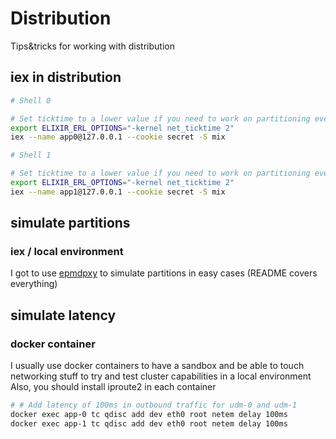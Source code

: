 # Distribution

Tips&tricks for working with distribution

## iex in distribution

``` bash
# Shell 0

# Set ticktime to a lower value if you need to work on partitioning events etc
export ELIXIR_ERL_OPTIONS="-kernel net_ticktime 2"
iex --name app0@127.0.0.1 --cookie secret -S mix
```


``` bash
# Shell 1

# Set ticktime to a lower value if you need to work on partitioning events etc
export ELIXIR_ERL_OPTIONS="-kernel net_ticktime 2"
iex --name app1@127.0.0.1 --cookie secret -S mix
```

## simulate partitions

### iex / local environment

I got to use [epmdpxy](https://github.com:dergraf/epmdpxy) to simulate partitions in easy cases (README covers everything)

## simulate latency

### docker container

I usually use docker containers to have a sandbox and be able to touch networking stuff to try and test cluster capabilities in a local environment
Also, you should install iproute2 in each container

``` bash
# # Add latency of 100ms in outbound traffic for udm-0 and udm-1
docker exec app-0 tc qdisc add dev eth0 root netem delay 100ms
docker exec app-1 tc qdisc add dev eth0 root netem delay 100ms
```
